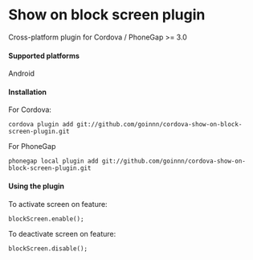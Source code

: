 Show on block screen plugin
============================
 
Cross-platform plugin for Cordova / PhoneGap >= 3.0

#### Supported platforms

Android

#### Installation

For Cordova:

	cordova plugin add git://github.com/goinnn/cordova-show-on-block-screen-plugin.git

For PhoneGap

	phonegap local plugin add git://github.com/goinnn/cordova-show-on-block-screen-plugin.git
	
#### Using the plugin

To activate screen on feature:

	blockScreen.enable();
	
To deactivate screen on feature:

	blockScreen.disable();
	